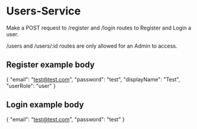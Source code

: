 # Users-Service

Make a POST request to /register and /login routes to Register and Login a user.

/users and /users/:id routes are only allowed for an Admin to access.

## Register example body

{
    "email": "test@test.com",
    "password": "test",
    "displayName": "Test",
    "userRole": "user"
}

## Login example body

{
    "email": "test@test.com",
    "password": "test"
}
